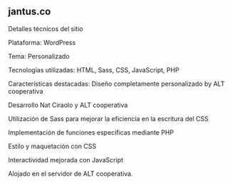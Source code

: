 ## jantus.co

Detalles técnicos del sitio

Plataforma: WordPress

Tema: Personalizado

Tecnologías utilizadas: HTML, Sass, CSS, JavaScript, PHP


Características destacadas:
Diseño completamente personalizado by ALT cooperativa

Desarrollo Nat Ciraolo y ALT cooperativa

Utilización de Sass para mejorar la eficiencia en la escritura del CSS

Implementación de funciones específicas mediante PHP

Estilo y maquetación con CSS

Interactividad mejorada con JavaScript

Alojado en el servidor de ALT cooperativa.
